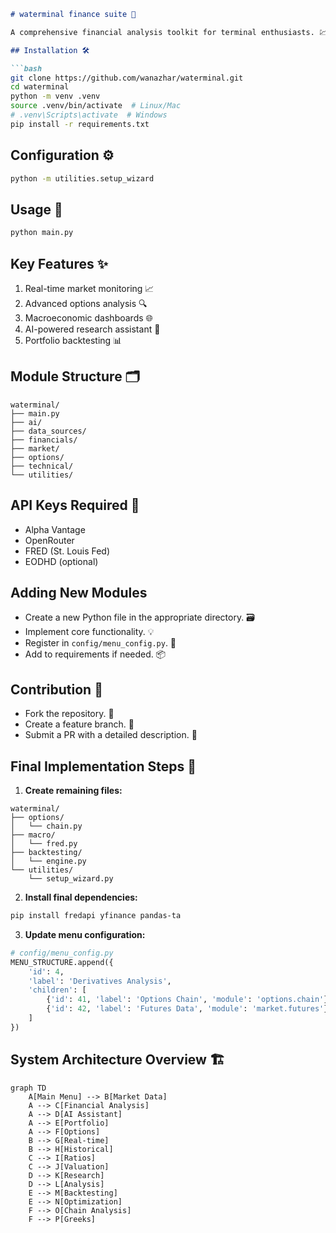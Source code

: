 ```markdown
# waterminal finance suite 🚀

A comprehensive financial analysis toolkit for terminal enthusiasts. 💹

## Installation 🛠️

```bash
git clone https://github.com/wanazhar/waterminal.git
cd waterminal
python -m venv .venv
source .venv/bin/activate  # Linux/Mac
# .venv\Scripts\activate  # Windows
pip install -r requirements.txt
```

## Configuration ⚙️

```bash
python -m utilities.setup_wizard
```

## Usage 🚀

```bash
python main.py
```

## Key Features ✨

1. Real-time market monitoring 📈
2. Advanced options analysis 🔍
3. Macroeconomic dashboards 🌐
4. AI-powered research assistant 🤖
5. Portfolio backtesting 📊

## Module Structure 🗂️

```
waterminal/
├── main.py
├── ai/
├── data_sources/
├── financials/
├── market/
├── options/
├── technical/
└── utilities/
```

## API Keys Required 🔑

- Alpha Vantage
- OpenRouter
- FRED (St. Louis Fed)
- EODHD (optional)

## Adding New Modules

- Create a new Python file in the appropriate directory. 🗃️
- Implement core functionality. 💡
- Register in `config/menu_config.py`. 📝
- Add to requirements if needed. 📦

## Contribution 🤝

- Fork the repository. 🍴
- Create a feature branch. 🌱
- Submit a PR with a detailed description. 🚀

## Final Implementation Steps 🏁

1. **Create remaining files:**

```
waterminal/
├── options/
│   └── chain.py
├── macro/
│   └── fred.py
├── backtesting/
│   └── engine.py
└── utilities/
    └── setup_wizard.py
```

2. **Install final dependencies:**

```bash
pip install fredapi yfinance pandas-ta
```

3. **Update menu configuration:**

```python
# config/menu_config.py
MENU_STRUCTURE.append({
    'id': 4,
    'label': 'Derivatives Analysis',
    'children': [
        {'id': 41, 'label': 'Options Chain', 'module': 'options.chain'},
        {'id': 42, 'label': 'Futures Data', 'module': 'market.futures'}
    ]
})
```

## System Architecture Overview 🏗️

```mermaid
graph TD
    A[Main Menu] --> B[Market Data]
    A --> C[Financial Analysis]
    A --> D[AI Assistant]
    A --> E[Portfolio]
    A --> F[Options]
    B --> G[Real-time]
    B --> H[Historical]
    C --> I[Ratios]
    C --> J[Valuation]
    D --> K[Research]
    D --> L[Analysis]
    E --> M[Backtesting]
    E --> N[Optimization]
    F --> O[Chain Analysis]
    F --> P[Greeks]
```
```
